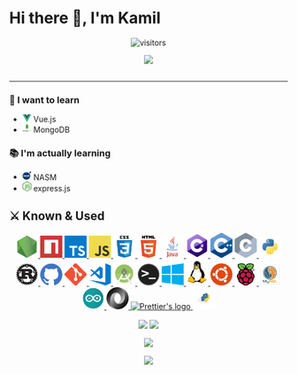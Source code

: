 # Hi there 👋, I'm Kamil

<p align="center">
  <img src="https://komarev.com/ghpvc/?username=Agil-Dev" alt="visitors" />
</p>
<p align="center">
    <img src="https://github-profile-trophy.vercel.app/?username=Agil-Dev&theme=onedark">
</p>

<pre>
</pre>

<hr>

### 👀 I want to learn
* <img src="./assets/vue.png" width="16"/> Vue.js
* <img src="./assets/mongodb.png" width="16"/> MongoDB

### 📚 I'm actually learning
* <img src="./assets/nasm.png" width="16"/> NASM
* <img src="./assets/node.js.png" width="16"/> express.js

## ⚔️ Known & Used

<p align="center">
  <a href="" title="Node">
    <img width="40" src="https://raw.githubusercontent.com/github/explore/master/topics/nodejs/nodejs.png" alt="node">
  </a>

  <a title="Npm" href="https://www.npmjs.com/">
    <img width="40" src="https://raw.githubusercontent.com/github/explore/master/topics/npm/npm.png" alt="Npm's logo" />
  </a>

  <a href="" title="TypeScript">
    <img width="40" src="https://raw.githubusercontent.com/github/explore/master/topics/typescript/typescript.png" alt="typescript">
  </a>

  <a href="https://developer.mozilla.org/en-US/docs/Web/JavaScript" title="Javascript">
    <img width="40" src="https://raw.githubusercontent.com/github/explore/master/topics/javascript/javascript.png" alt="JavaScript">
  </a>

  <a href="https://developer.mozilla.org/en-US/docs/Web/CSS" title="CSS">
    <img width="40" src="https://raw.githubusercontent.com/github/explore/master/topics/css/css.png" alt="CSS">
  </a>

  <a href="https://developer.mozilla.org/en-US/docs/Web/HTML" title="HTML">
    <img width="40" src="https://raw.githubusercontent.com/github/explore/master/topics/html/html.png" alt="HTML">
  </a>

  <a href="" title="Java">
    <img width="40" src="./assets/java.png" alt="Java">
  </a>

  <a href="https://docs.microsoft.com/en-us/dotnet/csharp/" title="C#">
    <img width="40" src="./assets/csharp.png" alt="C#">
  </a>

  <a href="https://isocpp.org/" title="C++">
    <img width="40" src="./assets/cpp.png" alt="C++">
  </a>

  <a href="https://www.cprogramming.com/" title="C">
    <img width="40" src="./assets/c.png" alt="C">
  </a>

  <a href="https://www.python.org/" title="Python">
    <img width="40" src="https://raw.githubusercontent.com/github/explore/master/topics/python/python.png" alt="Python">
  </a>

  <a href="https://www.rust-lang.org/" title="Rust">
    <img width="40" src="https://raw.githubusercontent.com/github/explore/master/topics/rust/rust.png" alt="Rust">
  </a>

  <a href="https://github.com/" title="GitHub">
    <img width="40" src="./assets/github.png" alt="GitHub">
  </a>

  <a href="https://git-scm.com/" title="Git">
    <img width="40" src="./assets/git.png" alt="Git">
  </a>

  <a href="https://code.visualstudio.com/" title="VisualStudio-Code">
    <img width="40" src="https://raw.githubusercontent.com/github/explore/master/topics/visual-studio-code/visual-studio-code.png" alt="VisualStudio-Code">
  </a>

  <a tltle="Android-Studio" href="https://developer.android.com">
  <img width="40" src="./assets/androidstudio.png" alt="Android-Studio's logo" />
</a>

  <a href="#" title="Terminal">
    <img width="40" src="https://raw.githubusercontent.com/github/explore/master/topics/terminal/terminal.png" alt="Terminal">
  </a>

  <a href="https://www.microsoft.com/en-US/windows" title="Windows">
    <img width="40" src="./assets/windows.png" alt="Windows">
  </a>

  <a href="https://www.linux.org/" title="Linux">
    <img width="40" src="./assets/tux.svg" alt="Linux">
  </a>

  <a href="https://ubuntu.com/" title="Ubuntu">
    <img width="40" src="https://raw.githubusercontent.com/github/explore/master/topics/ubuntu/ubuntu.png" alt="Ubuntu">
  </a>

  <a href="https://www.raspberrypi.org/" title="Raspberry-Pi">
    <img width="40" src="https://raw.githubusercontent.com/github/explore/master/topics/raspberry-pi/raspberry-pi.png" alt="Raspberry-Pi">
  </a>

  <a href="https://www.mysql.com/" title="MySQL">
    <img width="40" src="./assets/mysql.png" alt="MySQL">
  </a>

  <a href="https://www.arduino.cc/" title="Arduino">
    <img width="40" src="https://raw.githubusercontent.com/github/explore/master/topics/arduino/arduino.png" alt="Arduin">
  </a>

  <a href="https://www.json.org/" title="JSON">
    <img width="40" src="https://raw.githubusercontent.com/github/explore/master/topics/json/json.png" alt="JSON">
  </a>

  <a title="Prettier" href="https://prettier.io/">
    <img width="40" src="https://avatars2.githubusercontent.com/u/25822731?s=400&v=4" alt="Prettier's logo" />
  </a>

  <a href="https://pypi.org/project/pip/" title="Pip">
    <img width="40" src="https://raw.githubusercontent.com/github/explore/master/topics/pip/pip.png" alt="Pip">
  </a>

  <!--a href="" title="">
    <img width="40" src="https://raw.githubusercontent.com/github/explore/master/topics//.png" alt="">
  </a-->
</p>
<p align="center">
  <img align="center" src="https://github-readme-stats.vercel.app/api?username=Agil-Dev&count_private=true&show_icons=true&theme=dark" />
  <img align="center" src="https://github-readme-stats.vercel.app/api/top-langs/?username=Agil-Dev&layout=compact&theme=dark" />
</p>
<p align="center">
  <img align="center" src="https://github-readme-stats.vercel.app/api/wakatime?username=AgilDev&theme=dark" />
</p>
<p align="center">
  <img align="center" src="https://github-readme-streak-stats.herokuapp.com/?user=Agil-Dev&theme=dark" />
</p>
